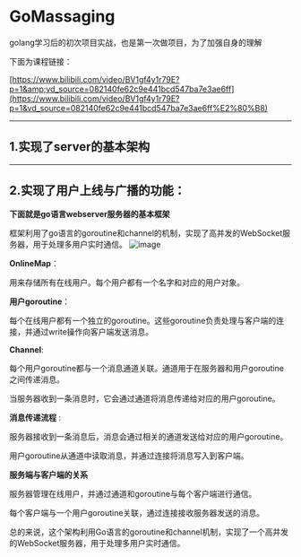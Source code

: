 # GoMassaging

golang学习后的初次项目实战，也是第一次做项目，为了加强自身的理解

下面为课程链接：

[https://www.bilibili.com/video/BV1gf4y1r79E?p=1&amp;vd_source=082140fe62c9e441bcd547ba7e3ae6ff](https://www.bilibili.com/video/BV1gf4y1r79E?p=1&vd_source=082140fe62c9e441bcd547ba7e3ae6ff%E2%80%B8)

---

## 1.实现了server的基本架构


---


## 2.实现了用户上线与广播的功能：

**下面就是go语言webserver服务器的基本框架**

框架利用了go语言的goroutine和channel的机制，实现了高并发的WebSocket服务器，用于处理多用户实时通信。
![image](https://github.com/JSmikasa/GoMassaging/blob/main/WebServer.png)

**OnlineMap**：

用来存储所有在线用户。每个用户都有一个名字和对应的用户对象。

**用户goroutine**：

每个在线用户都有一个独立的goroutine。这些goroutine负责处理与客户端的连接，并通过write操作向客户端发送消息。

**Channel**:

每个用户goroutine都与一个消息通道关联。通道用于在服务器和用户goroutine之间传递消息。

当服务器收到一条消息时，它会通过通道将消息传递给对应的用户goroutine。

**消息传递流程** :

服务器接收到一条消息后，消息会通过相关的通道发送给对应的用户goroutine。

用户goroutine从通道中读取消息，并通过连接将消息写入到客户端。

**服务端与客户端的关系**

服务器管理在线用户，并通过通道和goroutine与每个客户端进行通信。

每个客户端与一个用户goroutine关联，通过连接接收服务器发送的消息。

总的来说，这个架构利用Go语言的goroutine和channel机制，实现了一个高并发的WebSocket服务器，用于处理多用户实时通信。
